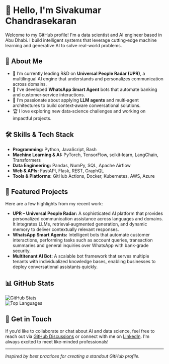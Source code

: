 # 👋 Hello, I'm Sivakumar Chandrasekaran  

Welcome to my GitHub profile! I'm a data scientist and AI engineer based in Abu Dhabi. I build intelligent systems that leverage cutting‑edge machine learning and generative AI to solve real-world problems.  

## 🌟 About Me  
- 🔭 I’m currently leading R&D on **Universal People Radar (UPR)**, a multilingual AI engine that understands and personalizes communication across domains.  
- 📱 I’ve developed **WhatsApp Smart Agent** bots that automate banking and customer‑service interactions.  
- 🧠 I’m passionate about applying **LLM agents** and multi‑agent architectures to build context‑aware conversational solutions.  
- 🏆 I love exploring new data‑science challenges and working on impactful projects.  

## 🛠️ Skills & Tech Stack  
- **Programming:** Python, JavaScript, Bash  
- **Machine Learning & AI:** PyTorch, TensorFlow, scikit‑learn, LangChain, Transformers  
- **Data Engineering:** Pandas, NumPy, SQL, Apache Airflow  
- **Web & APIs:** FastAPI, Flask, REST, GraphQL  
- **Tools & Platforms:** GitHub Actions, Docker, Kubernetes, AWS, Azure  

## 🚀 Featured Projects  
Here are a few highlights from my recent work:  
- **UPR – Universal People Radar:** A sophisticated AI platform that provides personalized communication assistance across languages and domains. It integrates LLMs, retrieval‑augmented generation, and dynamic memory to deliver contextually relevant responses.  
- **WhatsApp Smart Agents:** Intelligent bots that automate customer interactions, performing tasks such as account queries, transaction summaries and general inquiries over WhatsApp with bank‑grade security.  
- **Multitenant AI Bot:** A scalable bot framework that serves multiple tenants with individualized knowledge bases, enabling businesses to deploy conversational assistants quickly.  

## 📊 GitHub Stats  
![GitHub Stats](https://github-readme-stats.vercel.app/api?username=uaesivakumar&show_icons=true&hide_rank=false)  
![Top Languages](https://github-readme-stats.vercel.app/api/top-langs/?username=uaesivakumar&layout=compact)  

## 💌 Get in Touch  
If you’d like to collaborate or chat about AI and data science, feel free to reach out via [GitHub Discussions](https://github.com/uaesivakumar/uaesivakumar/discussions) or connect with me on [LinkedIn](https://www.linkedin.com/). I'm always excited to meet like‑minded professionals!  

---  
*Inspired by best practices for creating a standout GitHub profile.*
